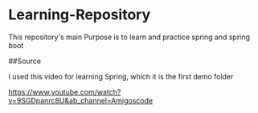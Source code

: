 # Learning-Repository

This repository's main Purpose is to learn and practice spring and spring boot

##Source

I used this video for learning  Spring, which it is the first demo folder

https://www.youtube.com/watch?v=9SGDpanrc8U&ab_channel=Amigoscode
